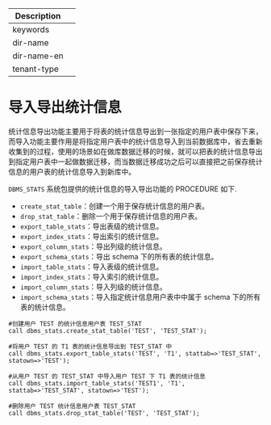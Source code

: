| Description   |                 |
|---------------|-----------------|
| keywords      |                 |
| dir-name      |                 |
| dir-name-en   |                 |
| tenant-type   |                 |

# 导入导出统计信息

统计信息导出功能主要用于将表的统计信息导出到一张指定的用户表中保存下来，而导入功能主要作用是将指定用户表中的统计信息导入到当前数据库中，省去重新收集到的过程，使用的场景如在做库数据迁移的时候，就可以把表的统计信息导出到指定用户表中一起做数据迁移，而当数据迁移成功之后可以直接把之前保存统计信息的用户表的统计信息导入到新库中。

`DBMS_STATS` 系统包提供的统计信息的导入导出功能的 PROCEDURE 如下.

* `create_stat_table`：创建一个用于保存统计信息的用户表。
* `drop_stat_table`：删除一个用于保存统计信息的用户表。
* `export_table_stats`：导出表级的统计信息。
* `export_index_stats`：导出索引的统计信息。
* `export_column_stats`：导出列级的统计信息。
* `export_schema_stats`：导出 schema 下的所有表的统计信息。
* `import_table_stats`：导入表级的统计信息。
* `import_index_stats`：导入索引的统计信息。
* `import_column_stats`：导入列级的统计信息。
* `import_schema_stats`：导入指定统计信息用户表中中属于 schema 下的所有表的统计信息。

```
#创建用户 TEST 的统计信息用户表 TEST_STAT
call dbms_stats.create_stat_table('TEST', 'TEST_STAT');

#将用户 TEST 的 T1 表的统计信息导出到 TEST_STAT 中
call dbms_stats.export_table_stats('TEST', 'T1', stattab=>'TEST_STAT', statown=>'TEST');

#从用户 TEST 的 TEST_STAT 中导入用户 TEST 下 T1 表的统计信息
call dbms_stats.import_table_stats('TEST1', 'T1', stattab=>'TEST_STAT', statown=>'TEST');

#删除用户 TEST 统计信息用户表 TEST_STAT
call dbms_stats.drop_stat_table('TEST', 'TEST_STAT');
```

